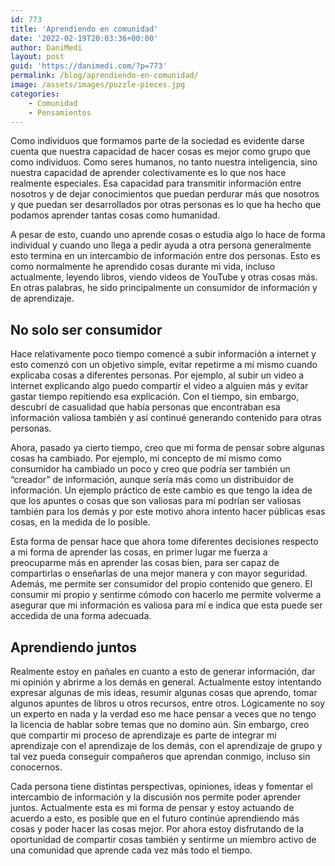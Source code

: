 ```yaml
---
id: 773
title: 'Aprendiendo en comunidad'
date: '2022-02-19T20:03:36+00:00'
author: DaniMedi
layout: post
guid: 'https://danimedi.com/?p=773'
permalink: /blog/aprendiendo-en-comunidad/
image: /assets/images/puzzle-pieces.jpg
categories:
    - Comunidad
    - Pensamientos
---
```


Como individuos que formamos parte de la sociedad es evidente darse cuenta que nuestra capacidad de hacer cosas es mejor como grupo que como individuos. Como seres humanos, no tanto nuestra inteligencia, sino nuestra capacidad de aprender colectivamente es lo que nos hace realmente especiales. Esa capacidad para transmitir información entre nosotros y de dejar conocimientos que puedan perdurar más que nosotros y que puedan ser desarrollados por otras personas es lo que ha hecho que podamos aprender tantas cosas como humanidad.

A pesar de esto, cuando uno aprende cosas o estudia algo lo hace de forma individual y cuando uno llega a pedir ayuda a otra persona generalmente esto termina en un intercambio de información entre dos personas. Esto es como normalmente he aprendido cosas durante mi vida, incluso actualmente, leyendo libros, viendo videos de YouTube y otras cosas más. En otras palabras, he sido principalmente un consumidor de información y de aprendizaje.

## No solo ser consumidor

Hace relativamente poco tiempo comencé a subir información a internet y esto comenzó con un objetivo simple, evitar repetirme a mí mismo cuando explicaba cosas a diferentes personas. Por ejemplo, al subir un video a internet explicando algo puedo compartir el video a alguien más y evitar gastar tiempo repitiendo esa explicación. Con el tiempo, sin embargo, descubrí de casualidad que había personas que encontraban esa información valiosa también y así continué generando contenido para otras personas.

Ahora, pasado ya cierto tiempo, creo que mi forma de pensar sobre algunas cosas ha cambiado. Por ejemplo, mi concepto de mí mismo como consumidor ha cambiado un poco y creo que podría ser también un “creador” de información, aunque sería más como un distribuidor de información. Un ejemplo práctico de este cambio es que tengo la idea de que los apuntes o cosas que son valiosas para mí podrían ser valiosas también para los demás y por este motivo ahora intento hacer públicas esas cosas, en la medida de lo posible.

Esta forma de pensar hace que ahora tome diferentes decisiones respecto a mi forma de aprender las cosas, en primer lugar me fuerza a preocuparme más en aprender las cosas bien, para ser capaz de compartirlas o enseñarlas de una mejor manera y con mayor seguridad. Además, me permite ser consumidor del propio contenido que genero. El consumir mi propio y sentirme cómodo con hacerlo me permite volverme a asegurar que mi información es valiosa para mí e indica que esta puede ser accedida de una forma adecuada.

## Aprendiendo juntos

Realmente estoy en pañales en cuanto a esto de generar información, dar mi opinión y abrirme a los demás en general. Actualmente estoy intentando expresar algunas de mis ideas, resumir algunas cosas que aprendo, tomar algunos apuntes de libros u otros recursos, entre otros. Lógicamente no soy un experto en nada y la verdad eso me hace pensar a veces que no tengo la licencia de hablar sobre temas que no domino aún. Sin embargo, creo que compartir mi proceso de aprendizaje es parte de integrar mi aprendizaje con el aprendizaje de los demás, con el aprendizaje de grupo y tal vez pueda conseguir compañeros que aprendan conmigo, incluso sin conocernos.

Cada persona tiene distintas perspectivas, opiniones, ideas y fomentar el intercambio de información y la discusión nos permite poder aprender juntos. Actualmente esta es mi forma de pensar y estoy actuando de acuerdo a esto, es posible que en el futuro continúe aprendiendo más cosas y poder hacer las cosas mejor. Por ahora estoy disfrutando de la oportunidad de compartir cosas también y sentirme un miembro activo de una comunidad que aprende cada vez más todo el tiempo.